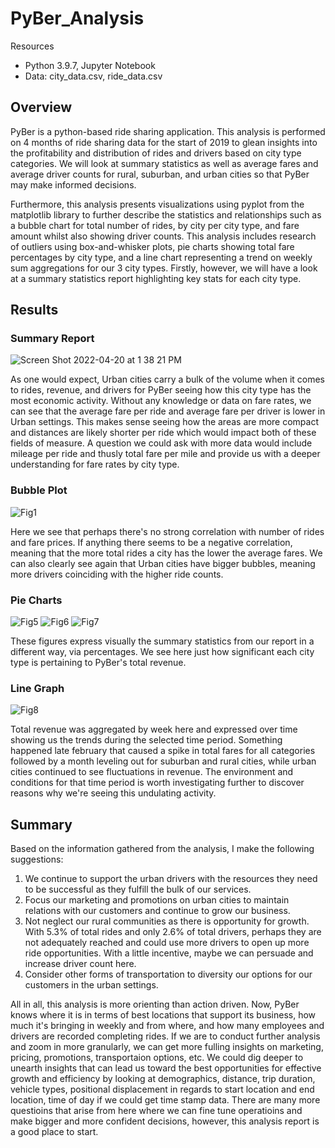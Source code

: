 # PyBer_Analysis

Resources
- Python 3.9.7, Jupyter Notebook
- Data: city_data.csv, ride_data.csv

## Overview

PyBer is a python-based ride sharing application. This analysis is performed on 4 months of ride sharing data for the start of 2019 to glean insights into the profitability and distribution of rides and drivers based on city type categories.  We will look at summary statistics as well as average fares and average driver counts for rural, suburban, and urban cities so that PyBer may make informed decisions.

Furthermore, this analysis presents visualizations using pyplot from the matplotlib library to further describe the statistics and relationships such as a bubble chart for total number of rides, by city per city type, and fare amount whilst also showing driver counts.
This analysis includes research of outliers using box-and-whisker plots, pie charts showing total fare percentages by city type, and a line chart representing a trend on weekly sum aggregations for our 3 city types.  Firstly, however, we will have a look at a summary statistics report highlighting key stats for each city type.

## Results

### Summary Report

![Screen Shot 2022-04-20 at 1 38 21 PM](https://user-images.githubusercontent.com/100544761/164299951-01c66223-0ea9-49d1-afa9-7daad7450cf6.png)

As one would expect, Urban cities carry a bulk of the volume when it comes to rides, revenue, and drivers for PyBer seeing how this city type has the most economic activity. Without any knowledge or data on fare rates, we can see that the average fare per ride and average fare per driver is lower in Urban settings.  This makes sense seeing how the areas are more compact and distances are likely shorter per ride which would impact both of these fields of measure.  A question we could ask with more data would include mileage per ride and thusly total fare per mile and provide us with a deeper understanding for fare rates by city type.

### Bubble Plot

![Fig1](https://user-images.githubusercontent.com/100544761/164301280-668175ce-0d54-4bac-ab8a-d3beaeca7cb2.png)

Here we see that perhaps there's no strong correlation with number of rides and fare prices.  If anything there seems to be a negative correlation, meaning that the more total rides a city has the lower the average fares.  We can also clearly see again that Urban cities have bigger bubbles, meaning more drivers coinciding with the higher ride counts.

### Pie Charts

![Fig5](https://user-images.githubusercontent.com/100544761/164302185-a0425ad7-2b2c-4bda-b65e-bc7dab5f04ba.png) ![Fig6](https://user-images.githubusercontent.com/100544761/164302206-30c1849b-a211-4eeb-880b-88ca5e34cd73.png) ![Fig7](https://user-images.githubusercontent.com/100544761/164302230-cb05b3ea-75c4-40db-8552-3483d3dbd9b2.png)

These figures express visually the summary statistics from our report in a different way, via percentages.  We see here just how significant each city type is pertaining to PyBer's total revenue.

### Line Graph

![Fig8](https://user-images.githubusercontent.com/100544761/164302763-4871db7b-3b06-488c-997b-69bf06510c8d.png)

Total revenue was aggregated by week here and expressed over time showing us the trends during the selected time period.  Something happened late february that caused a spike in total fares for all categories followed by a month leveling out for suburban and rural cities, while urban cities continued to see fluctuations in revenue.  The environment and conditions for that time period is worth investigating further to discover reasons why we're seeing this undulating activity.

## Summary

Based on the information gathered from the analysis, I make the following suggestions:

1. We continue to support the urban drivers with the resources they need to be successful as they fulfill the bulk of our services.
2. Focus our marketing and promotions on urban cities to maintain relations with our customers and continue to grow our business.
3. Not neglect our rural communities as there is opportunity for growth. With 5.3% of total rides and only 2.6% of total drivers, perhaps they are not adequately reached and could use more drivers to open up more ride opportunities.  With a little incentive, maybe we can persuade and increase driver count here.  
4. Consider other forms of transportation to diversity our options for our customers in the urban settings.  

All in all, this analysis is more orienting than action driven.  Now, PyBer knows where it is in terms of best locations that support its business, how much it's bringing in weekly and from where, and how many employees and drivers are recorded completing rides.  If we are to conduct further analysis and zoom in more granularly, we can get more fulling insights on marketing, pricing, promotions, transportaion options, etc.  We could dig deeper to unearth insights that can lead us toward the best opportunities for effective growth and efficiency by looking at demographics, distance, trip duration, vehicle types, positional displacement in regards to start location and end location, time of day if we could get time stamp data.  There are many more questioins that arise from here where we can fine tune operatioins and make bigger and more confident decisions, however, this analysis report is a good place to start.  

